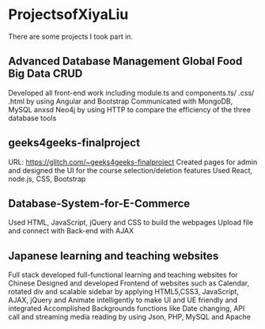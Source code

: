 # ProjectsofXiyaLiu
There are some projects I took part in.

## Advanced Database Management Global Food Big Data CRUD
Developed all front-end work including module.ts and components.ts/ .css/ .html by using Angular and Bootstrap
Communicated with MongoDB, MySQL anxsd Neo4j by using HTTP to compare the efficiency of the three database tools

## geeks4geeks-finalproject
URL: https://glitch.com/~geeks4geeks-finalproject
Created pages for admin and designed the UI for the course selection/deletion features
Used React, node.js, CSS, Bootstrap

## Database-System-for-E-Commerce
Used HTML, JavaScript, jQuery and CSS to build the webpages
Upload file and connect with Back-end with AJAX

## Japanese learning and teaching websites
Full stack developed full-functional learning and teaching websites for Chinese
Designed and developed Frontend of websites such as Calendar, rotated div and scalable sidebar by applying HTML5,CSS3, JavaScript, AJAX, jQuery and Animate intelligently to make UI and UE friendly and integrated
Accomplished Backgrounds functions like Date changing, API call and streaming media reading by using Json, PHP, MySQL and Apache

